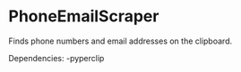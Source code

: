 # PhoneEmailScraper
Finds phone numbers and email addresses on the clipboard.

Dependencies:
-pyperclip
